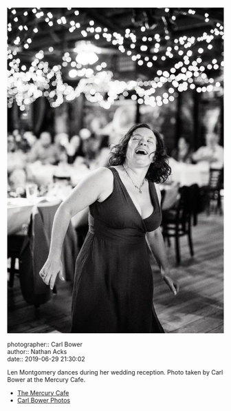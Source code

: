 ![Len Montgomery dances during her wedding reception](assets/2019-06-29-set-4-the-dance-38.webp)

photographer:: Carl Bower  
author:: Nathan Acks  
date:: 2019-06-29 21:30:02

Len Montgomery dances during her wedding reception. Photo taken by Carl Bower at the Mercury Cafe.

* [The Mercury Cafe](http://mercurycafe.com)
* [Carl Bower Photos](https://carlbowerphotos.com)
